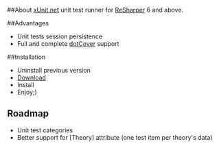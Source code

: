 ##About 
[xUnit.net](http://xunit.codeplex.com) unit test runner for [ReSharper](http://www.jetbrains.com/resharper/) 6 and above.

##Advantages

* Unit tests session persistence
* Full and complete [dotCover](http://www.jetbrains.com/dotcover/) support

##Installation

* Uninstall previous version
* [Download](https://github.com/hazzik/ReSharper.XUnitTestRunner/downloads)
* Install
* Enjoy;)

## Roadmap
* Unit test categories
* Better support for [Theory] attribute (one test item per theory's data)
